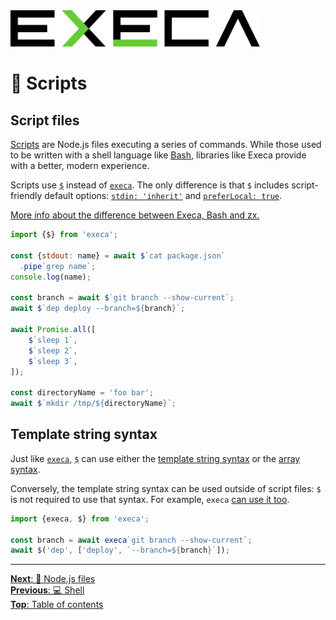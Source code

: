 <picture>
	<source media="(prefers-color-scheme: dark)" srcset="../media/logo_dark.svg">
	<img alt="execa logo" src="../media/logo.svg" width="400">
</picture>
<br>

# 📜 Scripts

## Script files

[Scripts](https://en.wikipedia.org/wiki/Shell_script) are Node.js files executing a series of commands. While those used to be written with a shell language like [Bash](https://en.wikipedia.org/wiki/Bash_(Unix_shell)), libraries like Execa provide with a better, modern experience.

Scripts use [`$`](api.md#file-arguments-options) instead of [`execa`](api.md#execafile-arguments-options). The only difference is that `$` includes script-friendly default options: [`stdin: 'inherit'`](input.md#terminal-input) and [`preferLocal: true`](environment.md#local-binaries).

[More info about the difference between Execa, Bash and zx.](bash.md)

```js
import {$} from 'execa';

const {stdout: name} = await $`cat package.json`
  .pipe`grep name`;
console.log(name);

const branch = await $`git branch --show-current`;
await $`dep deploy --branch=${branch}`;

await Promise.all([
	$`sleep 1`,
	$`sleep 2`,
	$`sleep 3`,
]);

const directoryName = 'foo bar';
await $`mkdir /tmp/${directoryName}`;
```

## Template string syntax

Just like [`execa`](api.md#execafile-arguments-options), [`$`](api.md#file-arguments-options) can use either the [template string syntax](execution.md#template-string-syntax) or the [array syntax](execution.md#array-syntax).

Conversely, the template string syntax can be used outside of script files: `$` is not required to use that syntax. For example, `execa` [can use it too](execution.md#template-string-syntax).

```js
import {execa, $} from 'execa';

const branch = await execa`git branch --show-current`;
await $('dep', ['deploy', `--branch=${branch}`]);
```

<hr>

[**Next**: 🐢 Node.js files](node.md)\
[**Previous**: 💻 Shell](shell.md)\
[**Top**: Table of contents](../readme.md#documentation)
